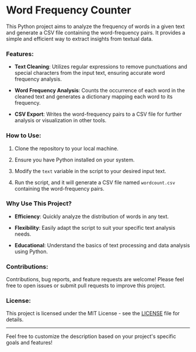 # Word Frequency Counter

This Python project aims to analyze the frequency of words in a given text and generate a CSV file containing the word-frequency pairs. It provides a simple and efficient way to extract insights from textual data.

### Features:

- **Text Cleaning**: Utilizes regular expressions to remove punctuations and special characters from the input text, ensuring accurate word frequency analysis.
  
- **Word Frequency Analysis**: Counts the occurrence of each word in the cleaned text and generates a dictionary mapping each word to its frequency.

- **CSV Export**: Writes the word-frequency pairs to a CSV file for further analysis or visualization in other tools.

### How to Use:

1. Clone the repository to your local machine.
   
2. Ensure you have Python installed on your system.
   
3. Modify the `text` variable in the script to your desired input text.
   
4. Run the script, and it will generate a CSV file named `wordcount.csv` containing the word-frequency pairs.

### Why Use This Project?

- **Efficiency**: Quickly analyze the distribution of words in any text.
  
- **Flexibility**: Easily adapt the script to suit your specific text analysis needs.
  
- **Educational**: Understand the basics of text processing and data analysis using Python.

### Contributions:

Contributions, bug reports, and feature requests are welcome! Please feel free to open issues or submit pull requests to improve this project.

### License:

This project is licensed under the MIT License - see the [LICENSE](LICENSE) file for details.

---

Feel free to customize the description based on your project's specific goals and features!
